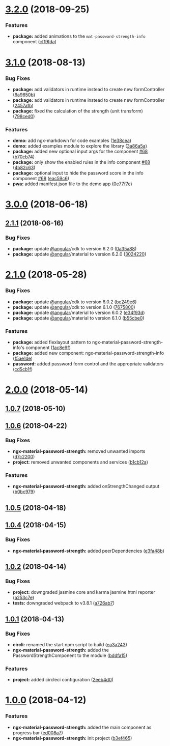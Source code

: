 <a name="3.2.0"></a>
# [3.2.0](https://github.com/angular-material-extensions/password-strength/compare/v3.1.0...v3.2.0) (2018-09-25)


### Features

* **package:** added animations to the `mat-password-strength-info` component ([cff9fda](https://github.com/angular-material-extensions/password-strength/commit/cff9fda))



<a name="3.1.0"></a>
# [3.1.0](https://github.com/angular-material-extensions/password-strength/compare/v3.0.0...v3.1.0) (2018-08-13)


### Bug Fixes

* **package:** add validators in runtime instead to create new formController ([6a9650b](https://github.com/angular-material-extensions/password-strength/commit/6a9650b))
* **package:** add validators in runtime instead to create new formController ([2457a1b](https://github.com/angular-material-extensions/password-strength/commit/2457a1b))
* **package:** fixed the calculation of the strength (unit transform) ([798ced0](https://github.com/angular-material-extensions/password-strength/commit/798ced0))


### Features

* **demo:** add ngx-markdown for code examples ([1e38cea](https://github.com/angular-material-extensions/password-strength/commit/1e38cea))
* **demo:** added examples module to explore the library ([3a86a5a](https://github.com/angular-material-extensions/password-strength/commit/3a86a5a))
* **package:** added new optional input args for the component [#68](https://github.com/angular-material-extensions/password-strength/issues/68) ([b70cb74](https://github.com/angular-material-extensions/password-strength/commit/b70cb74))
* **package:** only show the enabled rules in the info component [#68](https://github.com/angular-material-extensions/password-strength/issues/68) ([4b82c63](https://github.com/angular-material-extensions/password-strength/commit/4b82c63))
* **package:** optional input to hide the password score in the info component [#68](https://github.com/angular-material-extensions/password-strength/issues/68) ([eac59c6](https://github.com/angular-material-extensions/password-strength/commit/eac59c6))
* **pwa:** added manifest.json file to the demo app ([0e77f7e](https://github.com/angular-material-extensions/password-strength/commit/0e77f7e))



<a name="3.0.0"></a>
# [3.0.0](https://github.com/angular-material-extensions/password-strength/compare/v2.1.1...v3.0.0) (2018-06-18)



<a name="2.1.1"></a>
## [2.1.1](https://github.com/angular-material-extensions/password-strength/compare/v2.1.0...v2.1.1) (2018-06-16)


### Bug Fixes

* **package:** update [@angular](https://github.com/angular)/cdk to version 6.2.0 ([0a35a88](https://github.com/angular-material-extensions/password-strength/commit/0a35a88))
* **package:** update [@angular](https://github.com/angular)/material to version 6.2.0 ([3024220](https://github.com/angular-material-extensions/password-strength/commit/3024220))



<a name="2.1.0"></a>
# [2.1.0](https://github.com/angular-material-extensions/password-strength/compare/v2.0.0...v2.1.0) (2018-05-28)


### Bug Fixes

* **package:** update [@angular](https://github.com/angular)/cdk to version 6.0.2 ([be249e6](https://github.com/angular-material-extensions/password-strength/commit/be249e6))
* **package:** update [@angular](https://github.com/angular)/cdk to version 6.1.0 ([7675800](https://github.com/angular-material-extensions/password-strength/commit/7675800))
* **package:** update [@angular](https://github.com/angular)/material to version 6.0.2 ([e34f93d](https://github.com/angular-material-extensions/password-strength/commit/e34f93d))
* **package:** update [@angular](https://github.com/angular)/material to version 6.1.0 ([b55cbe0](https://github.com/angular-material-extensions/password-strength/commit/b55cbe0))


### Features

* **package:** added flexlayout pattern to ngx-material-password-strength-info's component ([1ac8e9f](https://github.com/angular-material-extensions/password-strength/commit/1ac8e9f))
* **package:** added new component: ngx-material-password-strength-info ([f5ae1de](https://github.com/angular-material-extensions/password-strength/commit/f5ae1de))
* **password:** added password form control and the appropriate validators ([cd5cb1f](https://github.com/angular-material-extensions/password-strength/commit/cd5cb1f))



<a name="2.0.0"></a>
# [2.0.0](https://github.com/angular-material-extensions/password-strength/compare/v1.0.7...v2.0.0) (2018-05-14)



<a name="1.0.7"></a>
## [1.0.7](https://github.com/angular-material-extensions/password-strength/compare/v1.0.6...v1.0.7) (2018-05-10)



<a name="1.0.6"></a>
## [1.0.6](https://github.com/angular-material-extensions/password-strength/compare/v1.0.5...v1.0.6) (2018-04-22)


### Bug Fixes

* **ngx-material-password-strength:** removed unwanted imports ([d7c2200](https://github.com/angular-material-extensions/password-strength/commit/d7c2200))
* **project:** removed unwanted components and services ([b1cb12a](https://github.com/angular-material-extensions/password-strength/commit/b1cb12a))


### Features

* **ngx-material-password-strength:** added onStrengthChanged output ([b0bc979](https://github.com/angular-material-extensions/password-strength/commit/b0bc979))



<a name="1.0.5"></a>
## [1.0.5](https://github.com/angular-material-extensions/password-strength/compare/v1.0.4...v1.0.5) (2018-04-18)



<a name="1.0.4"></a>
## [1.0.4](https://github.com/angular-material-extensions/password-strength/compare/v1.0.2...v1.0.4) (2018-04-15)


### Bug Fixes

* **ngx-material-password-strength:** added peerDependencies ([e3fa48b](https://github.com/angular-material-extensions/password-strength/commit/e3fa48b))



<a name="1.0.2"></a>
## [1.0.2](https://github.com/angular-material-extensions/password-strength/compare/v1.0.1...v1.0.2) (2018-04-14)


### Bug Fixes

* **project:** downgraded jasmine core and karma jasmine html reporter ([a253c7e](https://github.com/angular-material-extensions/password-strength/commit/a253c7e))
* **tests:** downgraded webpack to v3.8.1 ([a726ab7](https://github.com/angular-material-extensions/password-strength/commit/a726ab7))



<a name="1.0.1"></a>
## [1.0.1](https://github.com/angular-material-extensions/password-strength/compare/v1.0.0...v1.0.1) (2018-04-13)


### Bug Fixes

* **circli:** renamed the start npm script to build ([ea3a243](https://github.com/angular-material-extensions/password-strength/commit/ea3a243))
* **ngx-material-password-strength:** added the PasswordStrengthComponent to the module ([bddfa15](https://github.com/angular-material-extensions/password-strength/commit/bddfa15))


### Features

* **project:** added circleci configuration ([2eeb4d0](https://github.com/angular-material-extensions/password-strength/commit/2eeb4d0))



<a name="1.0.0"></a>
# [1.0.0](https://github.com/angular-material-extensions/password-strength/compare/b3ef465...v1.0.0) (2018-04-12)


### Features

* **ngx-material-password-strength:** added the main component as progress bar ([ed008a7](https://github.com/angular-material-extensions/password-strength/commit/ed008a7))
* **ngx-material-password-strength:** init project ([b3ef465](https://github.com/angular-material-extensions/password-strength/commit/b3ef465))



